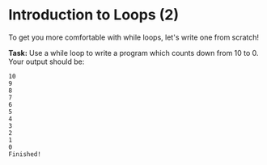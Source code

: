 # Introduction to Loops (2)

To get you more comfortable with while loops, let's write one from scratch!

**Task:** Use a while loop to write a program which counts down from 10 to 0. Your output should be:
```
10
9
8
7
6
5
4
3
2
1
0
Finished!
```
